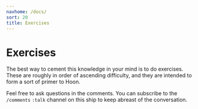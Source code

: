 ```yaml
---
navhome: /docs/
sort: 20
title: Exercises
---
```


# Exercises

The best way to cement this knowledge in your mind is to do
exercises.  These are roughly in order of ascending difficulty,
and they are intended to form a sort of primer to Hoon.

Feel free to ask questions in the comments.  You can subscribe to the
`/comments` `:talk` channel on this ship to keep abreast of the
conversation.

<list />

